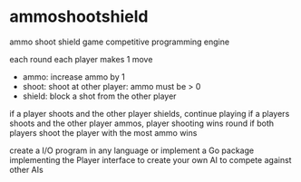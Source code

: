 # ammoshootshield
ammo shoot shield game competitive programming engine

each round each player makes 1 move
- ammo: increase ammo by 1
- shoot: shoot at other player: ammo must be > 0
- shield: block a shot from the other player

if a player shoots and the other player shields, continue playing
if a players shoots and the other player ammos, player shooting wins round
if both players shoot the player with the most ammo wins

create a I/O program in any language or implement a Go package implementing the Player interface to create your own AI to compete against other AIs
